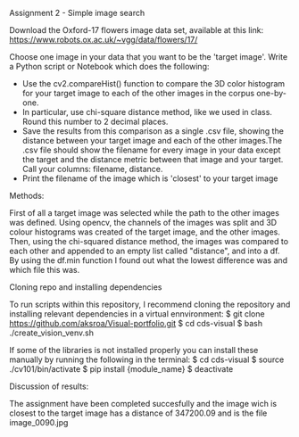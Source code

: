 Assignment 2 - Simple image search

Download the Oxford-17 flowers image data set, available at this link: https://www.robots.ox.ac.uk/~vgg/data/flowers/17/

Choose one image in your data that you want to be the 'target image'. Write a Python script or Notebook which does the following:

- Use the cv2.compareHist() function to compare the 3D color histogram for your target image to each of the other images in the corpus one-by-one.
- In particular, use chi-square distance method, like we used in class. Round this number to 2 decimal places.
- Save the results from this comparison as a single .csv file, showing the distance between your target image and each of the other images.The .csv file should show the filename for every image in your data except the target and the distance metric between that image and your target. Call your columns: filename, distance.
- Print the filename of the image which is 'closest' to your target image

Methods:

First of all a target image was selected while the path to the other images was defined. Using opencv, the channels of the images was split and 3D colour histograms was created of the target image, and the other images. Then, using the chi-squared distance method, the images was compared to each other and appended to an empty list called "distance", and into a df. By using the df.min function I found out what the lowest difference was and which file this was.

Cloning repo and installing dependencies

To run scripts within this repository, I recommend cloning the repository and installing relevant dependencies in a virtual ennvironment:
$ git clone https://github.com/aksroa/Visual-portfolio.git
$ cd cds-visual
$ bash ./create_vision_venv.sh

If some of the libraries is not installed properly you can install these manually by running the following in the terminal:
$ cd cds-visual
$ source ./cv101/bin/activate
$ pip install {module_name}
$ deactivate

Discussion of results:

The assignment have been completed succesfully and the image wich is closest to the target image has a distance of 347200.09 and is the file image_0090.jpg